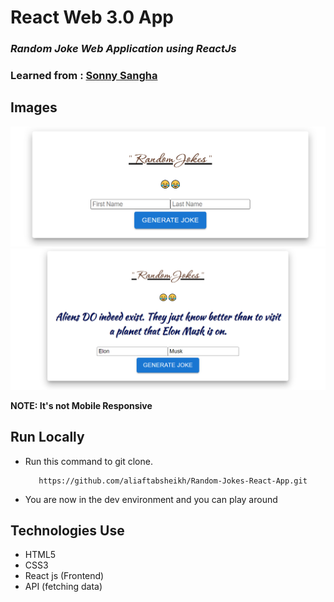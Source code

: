 # React Web 3.0 App

### _Random Joke Web Application using ReactJs_

### Learned from : [Sonny Sangha](https://youtu.be/nshyjApIovo)

## Images

<img src='./assets/R1.png' />
<img src='./assets/R2.png' />

**NOTE: It's not Mobile Responsive**

## Run Locally

- Run this command to git clone. 

         https://github.com/aliaftabsheikh/Random-Jokes-React-App.git

- You are now in the dev environment and you can play around

## Technologies Use

- HTML5
- CSS3
- React js (Frontend)
- API (fetching data)
